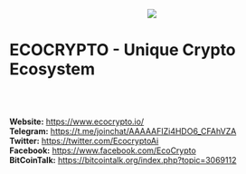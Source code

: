 <p align="center">
	<img src="https://www.ecocrypto.io/assets/images/logo_1532681220.png" />
</p>
<p align="center">
	<h1>ECOCRYPTO - Unique Crypto Ecosystem</h1>
</p>

<br><br>

 **Website:** https://www.ecocrypto.io/<br>
 **Telegram:** https://t.me/joinchat/AAAAAFIZi4HDO6_CFAhVZA<br>
 **Twitter:** https://twitter.com/EcocryptoAi<br>
 **Facebook:** https://www.facebook.com/EcoCrypto<br>
 **BitCoinTalk:** https://bitcointalk.org/index.php?topic=3069112<br>



